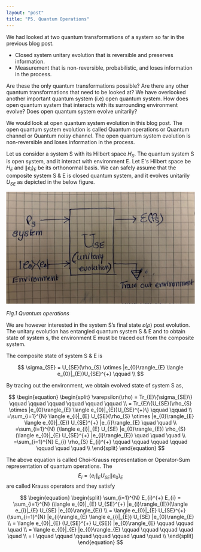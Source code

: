 ```yaml
---
layout: "post"
title: "P5. Quantum Operations"
---
```

We had looked at two quantum transformations of a system so far in the previous blog post.

- Closed system unitary evolution that is reversible and preserves information.
- Measurement that is non-reversible, probabilistic, and loses information in the process.

Are these the only quantum transformations possible? Are there any other quantum transformations that need to be looked at? We have overlooked another important quantum system (i.e) open quantum system. How does open quantum system that interacts with its surrounding environment evolve? Does open quantum system evolve unitarily?  

We would look at open quantum system evolution in this blog post. The open quantum system evolution is called Quantum operations or Quantum channel or Quantum noisy channel. The open quantum system evolution is non-reversible and loses information in the process.

Let us consider a system S with its Hilbert space $H_{S}$. The quantum system S is open system, and it interact with environment E. Let E's Hilbert space be $H_{E}$ and $\|e_{i}\rangle_{E}$ be its orthonormal basis. We can safely assume that the composite system S & E is closed quantum system, and it evolves unitarily $U_{SE}$ as depicted in the below figure.  

![quantum operation image](/assets/images/quantum_operations.jpg)   

*Fig.1 Quantum operations* 

We are however interested in the system S’s final state $\varepsilon(\rho)$ post evolution. The unitary evolution has entangled quantum system S & E and to obtain state of system s, the environment E must be traced out from the composite system.  

The composite state of system S & E is  

$$
\sigma_{SE} = U_{SE}(\rho_{S} \otimes |e_{0}\rangle_{E} \langle e_{0}|_{E})U_{SE}^{+}  \qquad \\
$$

By tracing out the environment, we obtain evolved state of  system S as,  

$$
\begin{equation}
\begin{split}
\varepsilon(\rho) = Tr_{E}\{\sigma_{SE}\} \qquad \qquad \qquad \qquad \qquad \qquad \\
= Tr_{E}\{U_{SE}(\rho_{S} \otimes |e_{0}\rangle_{E} \langle e_{0}|_{E})U_{SE}^{+}\} \qquad \qquad \\
=\sum_{i=1}^{N} \langle e_{i}|_{E} U_{SE}(\rho_{S} \otimes |e_{0}\rangle_{E} \langle e_{0}|_{E}) U_{SE}^{+} |e_{i}\rangle_{E} \quad \quad \\
=\sum_{i=1}^{N} (\langle e_{i}|_{E} U_{SE} |e_{0}\rangle_{E}) \rho_{S}  (\langle e_{0}|_{E} U_{SE}^{+} |e_{i}\rangle_{E}) \quad \quad \quad \\
=\sum_{i=1}^{N} E_{i} \rho_{S} E_{i}^{+} \qquad \qquad \qquad \qquad \qquad \quad \quad \\
\end{split}
\end{equation}
$$

The above equation is called Choi-Krauss representation or Operator-Sum representation of quantum operations. The $$E_{i}=\langle e_{i}\|_{E} U_{SE}\|e_{0}\rangle_{E}$$ are called Krauss operators and they satisfy 

$$
\begin{equation}
\begin{split}
\sum_{i=1}^{N} E_{i}^{+} E_{i} = \sum_{i=1}^{N} (\langle e_{0}|_{E} U_{SE}^{+} |e_{i}\rangle_{E})(\langle e_{i}|_{E} U_{SE} |e_{0}\rangle_{E}) \\
= \langle e_{0}|_{E} U_{SE}^{+} (\sum_{i=1}^{N} |e_{i}\rangle_{E} \langle e_{i}|_{E}) U_{SE} |e_{0}\rangle_{E} \\
= \langle e_{0}|_{E} (U_{SE}^{+} U_{SE}) |e_{0}\rangle_{E} \qquad \qquad \quad \\
= \langle e_{0}|_{E} |e_{0}\rangle_{E} \qquad \qquad \qquad \quad \quad \\
= I \qquad \qquad \qquad \qquad \qquad \quad \quad \\
\end{split}
\end{equation}
$$



